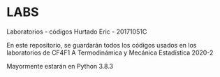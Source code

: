# LABS
Laboratorios - códigos
Hurtado Eric - 20171051C

En este repositorio, se guardarán todos los códigos usados en los laboratorios de CF4F1 A Termodinámica y Mecánica Estadística 2020-2

Mayormente estarán en Python 3.8.3
